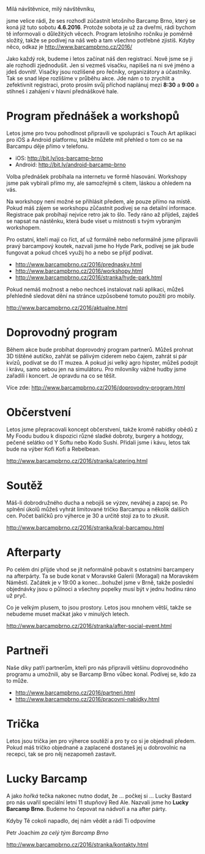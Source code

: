 Milá návštěvnice, milý návštěvníku,

jsme velice rádi, že ses rozhodl zúčastnit letošního Barcamp Brno, který se koná již tuto sobotu __4.6.2016__. Protože sobota je už za dveřmi, rádi bychom tě informovali o důležitých věcech. Program letošního ročníku je poměrně složitý, takže se podívej na náš web a tam všechno potřebné zjistíš. Kdyby něco, odkaz je <http://www.barcampbrno.cz/2016/>

Jako každý rok, budeme i letos začínat náš den registrací. Nově jsme se ji ale rozhodli zjednodušit. Jen si vezmeš visačku, napíšeš na ni své jméno a jdeš dovnitř. Visačky jsou rozlišené pro řečníky, organizátory a účastníky. Tak se snad lépe rozlišíme v průběhu akce. Jde nám o to zrychlit a zefektivnit registraci, proto prosím svůj příchod naplánuj mezi __8:30__ a __9:00__ a stihneš i zahájení v hlavní přednáškové hale.

Program přednášek a workshopů
=============================
Letos jsme pro tvou pohodlnost připravili ve spolupráci s Touch Art aplikaci pro iOS a Android platformu, takže můžete mít přehled o tom co se na Barcampu děje přímo v telefonu.

 - iOS: <http://bit.ly/ios-barcamp-brno>
 - Android: <http://bit.ly/android-barcamp-brno>

Volba přednášek probíhala na internetu ve formě hlasování. Workshopy jsme pak vybírali přímo my, ale samozřejmě s citem, láskou a ohledem na vás.

Na workshopy není možné se přihlásit předem, ale pouze přímo na místě. Pokud máš zájem se workshopu zůčastnit podívej se na detailní informace. Registrace pak probíhají nejvíce retro jak to šlo. Tedy ráno až přijdeš, zajdeš se napsat na nástěnku, která bude viset u místnosti s tvým vybraným workshopem.

Pro ostatní, kteří mají co říct, ať už formálně nebo neformálně jsme připravili pravý barcampový koutek, nazvali jsme ho Hyde Park, podívej se jak bude fungovat a pokud chceš využij ho a nebo se přijď podívat.

 - <http://www.barcampbrno.cz/2016/prednasky.html>
 - <http://www.barcampbrno.cz/2016/workshopy.html>
 - <http://www.barcampbrno.cz/2016/stranka/hyde-park.html>

Pokud nemáš možnost a nebo nechceš instalovat naši aplikaci, můžeš přehledně sledovat dění na stránce uzpůsobené tomuto použití pro mobily.

<http://www.barcampbrno.cz/2016/aktualne.html>

Doprovodný program
======================
Během akce bude probíhat doprovodný program partnerů. Můžeš prohnat 3D tištěné autíčko, zahřát se pálivým ciderem nebo čajem, zahrát si pár kvízů, podívat se do IT muzea. A pokud jsi velký agro hipster, můžeš podojit i krávu, samo sebou jen na simulátoru. Pro milovníky vážné hudby jsme zařadili i koncert. Je opravdu na co se těšit.

Více zde: <http://www.barcampbrno.cz/2016/doprovodny-program.html>

Občerstvení
===========
Letos jsme přepracovali koncept občerstvení, takže kromě nabídky obědů z My Foodu budou k dispozici různé sladké dobroty, burgery a hotdogy, pečené selátko od Y Softu nebo Kodo Sushi. Přidali jsme i kávu, letos tak bude na výber Kofi Kofi a Rebelbean.

<http://www.barcampbrno.cz/2016/stranka/catering.html>

Soutěž 
=======
Máš-li dobrodružného ducha a nebojíš se výzev, neváhej a zapoj se. Po splnění úkolů můžeš vyhrát limitované tričko Barcampu a několik dalších cen. Počet balíčků pro výherce je 30 a určitě stojí za to to zkusit.

<http://www.barcampbrno.cz/2016/stranka/kral-barcampu.html>

Afterparty
==========
Po celém dni přijde vhod se jít neformálně pobavit s ostatními barcampery na afterpárty. Ta se bude konat v Moravské Galerii (Moragal) na Moravském Náměstí. Začátek je v 19:00 a konec…bohužel jsme v Brně, takže poslední objednávky jsou o půlnoci a všechny popelky musí být v jednu hodinu ráno už pryč.

Co je velkým plusem, to jsou prostory. Letos jsou mnohem větší, takže se nebudeme muset mačkat jako v minulých letech.

<http://www.barcampbrno.cz/2016/stranka/after-social-event.html>

Partneři
========
Naše díky patří partnerům, kteří pro nás připravili většinu doprovodného programu a umožnili, aby se Barcamp Brno vůbec konal. Podívej se, kdo za to může.

 - <http://www.barcampbrno.cz/2016/partneri.html>
 - <http://www.barcampbrno.cz/2016/pracovni-nabidky.html>

Trička
======
Letos jsou trička jen pro výherce soutěží a pro ty co si je objednali předem. Pokud máš tričko objednané a zaplacené dostaneš jej u dobrovolnic na recepci, tak se pro něj nezapomeň zastavit.

Lucky Barcamp
=============
A jako _hořká_ tečka nakonec nutno dodat, že ... počkej si ... Lucky Bastard pro nás uvařil speciální letní 11 stupňový Red Ale. Nazvali jsme ho __Lucky Barcamp Brno__. Budeme ho čepovat na nádvoří a na after párty.



Kdyby Tě cokoli napadlo, dej nám vědět a rádi Ti odpovíme

Petr Joachim _za celý tým Barcamp Brno_

<http://www.barcampbrno.cz/2016/stranka/kontakty.html>

